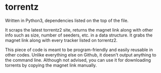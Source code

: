 # torrentz
Written in Python3, dependencies listed on the top of the file.

It scraps the latest torrentz2 site, returns the magnet link along with other info such as size, number of seeders, etc. in a data structure.
It grabs the magnet link along with every tracker listed on torrentz2. 

This piece of code is meant to be program-friendly and easily reusable in other codes. Unlike everything else on Github, it doesn't output anything to the command line. 
Although not advised, you can use it for downloading torrents by copying the magnet link manually. 

